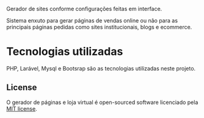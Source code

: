Gerador de sites conforme configurações feitas em interface.

Sistema enxuto para gerar páginas de vendas online ou não para as principais páginas pedidas como sites institucionais, blogs e ecommerce.

# Tecnologias utilizadas

PHP, Larável, Mysql e Bootsrap são as tecnologias utilizadas neste projeto.

## License

O gerador de páginas e loja virtual é open-sourced software licenciado pela [MIT license](http://opensource.org/licenses/MIT).
